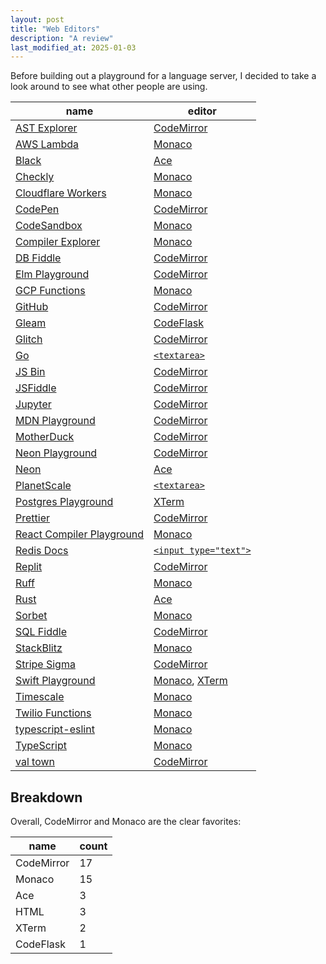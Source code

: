 ```yaml
---
layout: post
title: "Web Editors"
description: "A review"
last_modified_at: 2025-01-03
---
```


Before building out a playground for a language server, I decided to take a look around to see what other people are using.

| name                                                                        | editor                             |
| --------------------------------------------------------------------------- | ---------------------------------- |
| [AST Explorer](https://astexplorer.net)                                     | [CodeMirror][codemirror]           |
| [AWS Lambda](https://console.aws.amazon.com/lambda/)                        | [Monaco][monaco]                   |
| [Black](https://black.vercel.app/)                                          | [Ace][ace]                         |
| [Checkly](https://www.checklyhq.com)                                        | [Monaco][monaco]                   |
| [Cloudflare Workers](https://cloudflare.com)                                | [Monaco][monaco]                   |
| [CodePen](https://codepen.io)                                               | [CodeMirror][codemirror]           |
| [CodeSandbox](https://codesandbox.io)                                       | [Monaco][monaco]                   |
| [Compiler Explorer](https://godbolt.org)                                    | [Monaco][monaco]                   |
| [DB Fiddle](https://db-fiddle.com)                                          | [CodeMirror][codemirror]           |
| [Elm Playground](https://elm-lang.org/try)                                  | [CodeMirror][codemirror]           |
| [GCP Functions](https://console.cloud.google.com/functions/)                | [Monaco][monaco]                   |
| [GitHub](https://github.com)                                                | [CodeMirror][codemirror]           |
| [Gleam](https://playground.gleam.run)                                       | [CodeFlask][codeflask]             |
| [Glitch](https://glitch.com/)                                               | [CodeMirror][codemirror]           |
| [Go](https://go.dev/play/)                                                  | [`<textarea>`][textarea]           |
| [JS Bin](https://jsbin.com/)                                                | [CodeMirror][codemirror]           |
| [JSFiddle](https://jsfiddle.net)                                            | [CodeMirror][codemirror]           |
| [Jupyter](https://jupyter.org/try-jupyter/lab/)                             | [CodeMirror][codemirror]           |
| [MDN Playground](https://developer.mozilla.org/en-US/play)                  | [CodeMirror][codemirror]           |
| [MotherDuck](https://motherduck.com)                                        | [CodeMirror][codemirror]           |
| [Neon Playground](https://neon.tech/demos/playground)                       | [CodeMirror][codemirror]           |
| [Neon](https://console.neon.tech/)                                          | [Ace][ace]                         |
| [PlanetScale](https://app.planetscale.com)                                  | [`<textarea>`][textarea]           |
| [Postgres Playground](https://www.crunchydata.com/developers/playground/)   | [XTerm][xterm]                     |
| [Prettier](https://prettier.io/playground/)                                 | [CodeMirror][codemirror]           |
| [React Compiler Playground](https://playground.react.dev/)                  | [Monaco][monaco]                   |
| [Redis Docs](https://redis.io/docs/latest/commands/hset/)                   | [`<input type="text">`][inputtext] |
| [Replit](https://replit.com/)                                               | [CodeMirror][codemirror]           |
| [Ruff](https://play.ruff.rs)                                                | [Monaco][monaco]                   |
| [Rust](https://play.rust-lang.org/)                                         | [Ace][ace]                         |
| [Sorbet](https://sorbet.run)                                                | [Monaco][monaco]                   |
| [SQL Fiddle](https://sqlfiddle.com)                                         | [CodeMirror][codemirror]           |
| [StackBlitz](https://stackblitz.com/edit/stylex-next?file=README.md)        | [Monaco][monaco]                   |
| [Stripe Sigma](https://dashboard.stripe.com/sigma/queries)                  | [CodeMirror][codemirror]           |
| [Swift Playground](https://swiftfiddle.com)                                 | [Monaco][monaco], [XTerm][xterm]   |
| [Timescale](https://console.cloud.timescale.com/dashboard/services?popsql=) | [Monaco][monaco]                   |
| [Twilio Functions](https://console.twilio.com/develop/functions)            | [Monaco][monaco]                   |
| [typescript-eslint](https://typescript-eslint.io/play)                      | [Monaco][monaco]                   |
| [TypeScript](https://www.typescriptlang.org/play/)                          | [Monaco][monaco]                   |
| [val town](https://www.val.town)                                            | [CodeMirror][codemirror]           |

[monaco]: https://microsoft.github.io/monaco-editor/
[codeflask]: https://www.npmjs.com/package/codeflask
[ace]: https://ace.c9.io
[codemirror]: https://codemirror.net
[xterm]: https://xtermjs.org
[textarea]: https://developer.mozilla.org/en-US/docs/Web/HTML/Element/textarea
[inputtext]: https://developer.mozilla.org/en-US/docs/Web/HTML/Element/input/text

## Breakdown

Overall, CodeMirror and Monaco are the clear favorites:

| name       | count |
| ---------- | ----- |
| CodeMirror | 17    |
| Monaco     | 15    |
| Ace        | 3     |
| HTML       | 3     |
| XTerm      | 2     |
| CodeFlask  | 1     |
